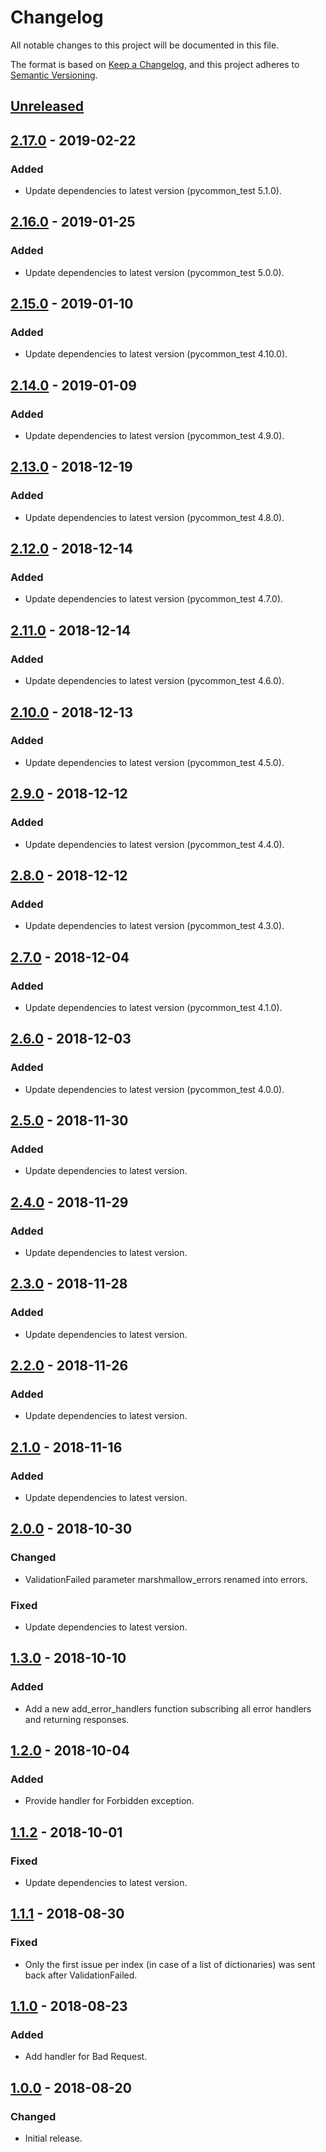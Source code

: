 # Changelog
All notable changes to this project will be documented in this file.

The format is based on [Keep a Changelog](https://keepachangelog.com/en/1.0.0/),
and this project adheres to [Semantic Versioning](https://semver.org/spec/v2.0.0.html).

## [Unreleased]

## [2.17.0] - 2019-02-22
### Added
- Update dependencies to latest version (pycommon_test 5.1.0).

## [2.16.0] - 2019-01-25
### Added
- Update dependencies to latest version (pycommon_test 5.0.0).

## [2.15.0] - 2019-01-10
### Added
- Update dependencies to latest version (pycommon_test 4.10.0).

## [2.14.0] - 2019-01-09
### Added
- Update dependencies to latest version (pycommon_test 4.9.0).

## [2.13.0] - 2018-12-19
### Added
- Update dependencies to latest version (pycommon_test 4.8.0).

## [2.12.0] - 2018-12-14
### Added
- Update dependencies to latest version (pycommon_test 4.7.0).

## [2.11.0] - 2018-12-14
### Added
- Update dependencies to latest version (pycommon_test 4.6.0).

## [2.10.0] - 2018-12-13
### Added
- Update dependencies to latest version (pycommon_test 4.5.0).

## [2.9.0] - 2018-12-12
### Added
- Update dependencies to latest version (pycommon_test 4.4.0).

## [2.8.0] - 2018-12-12
### Added
- Update dependencies to latest version (pycommon_test 4.3.0).

## [2.7.0] - 2018-12-04
### Added
- Update dependencies to latest version (pycommon_test 4.1.0).

## [2.6.0] - 2018-12-03
### Added
- Update dependencies to latest version (pycommon_test 4.0.0).

## [2.5.0] - 2018-11-30
### Added
- Update dependencies to latest version.

## [2.4.0] - 2018-11-29
### Added
- Update dependencies to latest version.

## [2.3.0] - 2018-11-28
### Added
- Update dependencies to latest version.

## [2.2.0] - 2018-11-26
### Added
- Update dependencies to latest version.

## [2.1.0] - 2018-11-16
### Added
- Update dependencies to latest version.

## [2.0.0] - 2018-10-30
### Changed
- ValidationFailed parameter marshmallow_errors renamed into errors.

### Fixed
- Update dependencies to latest version.

## [1.3.0] - 2018-10-10
### Added
- Add a new add_error_handlers function subscribing all error handlers and returning responses.

## [1.2.0] - 2018-10-04
### Added
- Provide handler for Forbidden exception.

## [1.1.2] - 2018-10-01
### Fixed
- Update dependencies to latest version.

## [1.1.1] - 2018-08-30
### Fixed
- Only the first issue per index (in case of a list of dictionaries) was sent back after ValidationFailed.

## [1.1.0] - 2018-08-23
### Added
- Add handler for Bad Request.

## [1.0.0] - 2018-08-20
### Changed
- Initial release.

[Unreleased]: https://github.tools.digital.engie.com/GEM-Py/pycommon-server/compare/v2.17.0...HEAD
[2.17.0]: https://github.tools.digital.engie.com/GEM-Py/pycommon-server/compare/v2.16.0...v2.17.0
[2.16.0]: https://github.tools.digital.engie.com/GEM-Py/pycommon-server/compare/v2.15.0...v2.16.0
[2.15.0]: https://github.tools.digital.engie.com/GEM-Py/pycommon-server/compare/v2.14.0...v2.15.0
[2.14.0]: https://github.tools.digital.engie.com/GEM-Py/pycommon-server/compare/v2.13.0...v2.14.0
[2.13.0]: https://github.tools.digital.engie.com/GEM-Py/pycommon-server/compare/v2.12.0...v2.13.0
[2.12.0]: https://github.tools.digital.engie.com/GEM-Py/pycommon-server/compare/v2.11.0...v2.12.0
[2.11.0]: https://github.tools.digital.engie.com/GEM-Py/pycommon-server/compare/v2.10.0...v2.11.0
[2.10.0]: https://github.tools.digital.engie.com/GEM-Py/pycommon-server/compare/v2.9.0...v2.10.0
[2.9.0]: https://github.tools.digital.engie.com/GEM-Py/pycommon-server/compare/v2.8.0...v2.9.0
[2.8.0]: https://github.tools.digital.engie.com/GEM-Py/pycommon-server/compare/v2.7.0...v2.8.0
[2.7.0]: https://github.tools.digital.engie.com/GEM-Py/pycommon-server/compare/v2.6.0...v2.7.0
[2.6.0]: https://github.tools.digital.engie.com/GEM-Py/pycommon-server/compare/v2.5.0...v2.6.0
[2.5.0]: https://github.tools.digital.engie.com/GEM-Py/pycommon-server/compare/v2.4.0...v2.5.0
[2.4.0]: https://github.tools.digital.engie.com/GEM-Py/pycommon-server/compare/v2.3.0...v2.4.0
[2.3.0]: https://github.tools.digital.engie.com/GEM-Py/pycommon-server/compare/v2.2.0...v2.3.0
[2.2.0]: https://github.tools.digital.engie.com/GEM-Py/pycommon-server/compare/v2.1.0...v2.2.0
[2.1.0]: https://github.tools.digital.engie.com/GEM-Py/pycommon-server/compare/v2.0.0...v2.1.0
[2.0.0]: https://github.tools.digital.engie.com/GEM-Py/pycommon-server/compare/v1.3.0...v2.0.0
[1.3.0]: https://github.tools.digital.engie.com/GEM-Py/pycommon-server/compare/v1.2.0...v1.3.0
[1.2.0]: https://github.tools.digital.engie.com/GEM-Py/pycommon-server/compare/v1.1.2...v1.2.0
[1.1.2]: https://github.tools.digital.engie.com/GEM-Py/pycommon-server/compare/v1.1.1...v1.1.2
[1.1.1]: https://github.tools.digital.engie.com/GEM-Py/pycommon-server/compare/v1.1.0...v1.1.1
[1.1.0]: https://github.tools.digital.engie.com/GEM-Py/pycommon-server/compare/v1.0.0...v1.1.0
[1.0.0]: https://github.tools.digital.engie.com/GEM-Py/pycommon-server/releases/tag/v1.0.0
